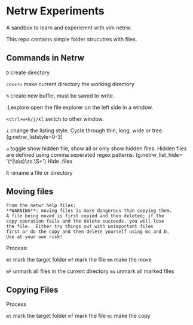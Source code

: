 # Netrw Experiments

A sandbox to learn and experiemnt with vim netrw.

This repo contains simple folder strucutres with files.

## Commands in Netrw

`D` create directory

`cd<cr>` make current directory the working directory

`%` create new buffer, must be saved to write.

:Lexplore open the file explorer on the left side in a window.

`<ctrl>w+h/j/kl` switch to other window.

`i` change the listing style. Cycle through thin, long, wide or tree. (g:netrw_liststyle=0-3)

`a` toggle show hidden file, show all or only show hidden files. Hidden files are defined using comma seperated regex patterns. (g:netrw_list_hide= '\(^\|\s\s\)\zs\.\S\+') Hide .files

`R` rename a file or directory

## Moving files

	From the netwr help files:
    **WARNING**: moving files is more dangerous than copying them.
	A file being moved is first copied and then deleted; if the
	copy operation fails and the delete succeeds, you will lose
	the file.  Either try things out with unimportant files
	first or do the copy and then delete yourself using mc and D.
	Use at your own risk!

Process:

`mt` mark the target folder
`mf` mark the file
`mm` make the move

`mF` unmark all files in the current directory
`mu` unmark all marked files

## Copying Files

Process

`mt` mark the target folder
`mf` mark the file
`mc` make the copy

